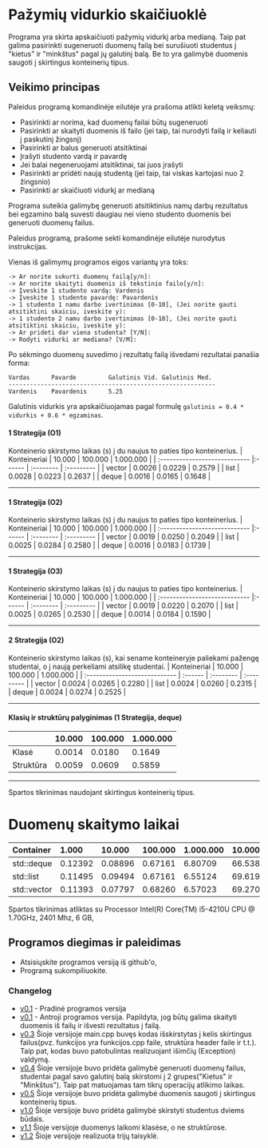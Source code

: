 # Pažymių vidurkio skaičiuoklė

Programa yra skirta apskaičiuoti pažymių vidurkį arba medianą. Taip pat galima pasirinkti sugeneruoti duomenų failą bei surušiuoti studentus į "kietus" ir "minkštus" pagal jų galutinį balą. Be to yra galimybė duomenis saugoti į skirtingus konteinerių tipus.

## Veikimo principas

Paleidus programą komandinėje eilutėje yra prašoma atlikti keletą veiksmų:

- Pasirinkti ar norima, kad duomenų failai būtų sugeneruoti
- Pasirinkti ar skaityti duomenis iš failo (jei taip, tai nurodyti failą ir keliauti į paskutinį žingsnį)
- Pasirinkti ar balus generuoti atsitiktinai
- Įrašyti studento vardą ir pavardę
- Jei balai negeneruojami atsitiktinai, tai juos įrašyti
- Pasirinkti ar pridėti naują studentą (jei taip, tai viskas kartojasi nuo 2 žingsnio)
- Pasirinkti ar skaičiuoti vidurkį ar medianą

Programa suteikia galimybę generuoti atsitiktinius namų darbų rezultatus bei egzamino balą suvesti daugiau nei vieno studento duomenis bei generuoti duomenų failus.

Paleidus programą, prašome sekti komandinėje eilutėje nurodytus instrukcijas.

Vienas iš galimymų programos eigos variantų yra toks:

```shell
-> Ar norite sukurti duomenų failą[y/n]:
-> Ar norite skaityti duomenis iš tekstinio failo[y/n]:
-> Įveskite 1 studento vardą: Vardenis
-> Įveskite 1 studento pavardę: Pavardenis
-> 1 studento 1 namu darbo ivertinimas [0-10], (Jei norite gauti atsitiktini skaiciu, iveskite y): 
-> 1 studento 2 namu darbo ivertinimas [0-10], (Jei norite gauti atsitiktini skaiciu, iveskite y):
-> Ar prideti dar viena studenta? [Y/N]: 
-> Rodyti vidurki ar mediana? [V/M]:
```

Po sėkmingo duomenų suvedimo į rezultatų failą išvedami rezultatai panašia forma:

```shell
Vardas      Pavarde         Galutinis Vid. Galutinis Med.
----------------------------------------------------------
Vardenis    Pavardenis      5.25
```

Galutinis vidurkis yra apskaičiuojamas pagal formulę `galutinis = 0.4 * vidurkis + 0.6 * egzaminas`.
#### 1 Strategija (O1)

Konteinerio skirstymo laikas (s) į du naujus to paties tipo konteinerius. 
| Konteineriai             |  10.000 | 100.000 | 1.000.000 |
| :---------------------------- |:------ | :-------- | :--------- | 
| vector  |  0.0026 | 0.0229   | 0.2579   |
| list  |  0.0028 | 0.0223   | 0.2637    |
| deque |  0.0016 | 0.0165   | 0.1648    | 

---

#### 1 Strategija (O2)

Konteinerio skirstymo laikas (s) į du naujus to paties tipo konteinerius. 
| Konteineriai             |  10.000 | 100.000 | 1.000.000 |
| :---------------------------- |:------ | :-------- | :--------- | 
| vector  |  0.0019 | 0.0250   | 0.2049   |
| list  |  0.0025 | 0.0284   | 0.2580    |
| deque |  0.0016 | 0.0183   | 0.1739    | 

---

#### 1 Strategija (O3)

Konteinerio skirstymo laikas (s) į du naujus to paties tipo konteinerius. 
| Konteineriai             |  10.000 | 100.000 | 1.000.000 |
| :---------------------------- |:------ | :-------- | :--------- | 
| vector  |  0.0019 | 0.0220   | 0.2070   |
| list  |  0.0025 | 0.0265   | 0.2530    |
| deque |  0.0014 | 0.0184   | 0.1590    | 

---

#### 2 Strategija (O2)

Konteinerio skirstymo laikas (s), kai sename konteineryje paliekami pažengę studentai, o į naują perkeliami atsilikę studentai.
| Konteineriai              | 10.000 | 100.000 | 1.000.000 |
| :---------------------------- | :------ | :-------- | :--------- | 
| vector  | 0.0024 | 0.0265   | 0.2280   |
| list  |  0.0024 | 0.0260   | 0.2315    |
| deque |  0.0024 | 0.0274   | 0.2525    | 

---

#### Klasių ir struktūrų palyginimas (1 Strategija, deque)

|             |  10.000 | 100.000 | 1.000.000 |
| :---------------------------- | :------ | :-------- | :--------- | 
| Klasė   | 0.0014 | 0.0180   | 0.1649   |
| Struktūra  | 0.0059 | 0.0609   | 0.5859    |

---

Spartos tikrinimas naudojant skirtingus konteinerių tipus.

# Duomenų skaitymo laikai
| Container   | 1.000   | 10.000  | 100.000   | 1.000.000  | 10.000.000 |
| :---------- | :------ | :------ | :-------- | :--------  | :--------  | 
| std::deque  | 0.12392 | 0.08896 | 0.67161   | 6.80709    | 66.5387    |
| std::list   | 0.11495 | 0.09494 | 0.67161   | 6.55124    | 69.6191    |
| std::vector | 0.11393 | 0.07797 | 0.68260   | 6.57023    | 69.2707    |

Spartos tikrinimas atliktas su Processor	Intel(R) Core(TM) i5-4210U CPU @ 1.70GHz, 2401 Mhz, 6 GB, 


## Programos diegimas ir paleidimas

- Atsisiųskite programos versiją iš github'o,
- Programą sukompiliuokite.


### Changelog

- [v0.1](https://github.com/PovilasRandis/2laboratorinis/releases/tag/v0.1) - Pradinė programos versija
- [v0.1](https://github.com/PovilasRandis/2laboratorinis/releases/tag/v0.2) - Antroji programos versija. Papildyta, jog būtų galima skaityti duomenis iš failų ir išvesti rezultatus į failą.
- [v0.3](https://github.com/PovilasRandis/2laboratorinis/releases/tag/v0.3) Šioje versijoje main.cpp buvęs kodas išskirstytas į kelis skirtingus failus(pvz. funkcijos yra funkcijos.cpp faile, struktūra header faile ir t.t.). Taip pat, kodas buvo patobulintas realizuojant išimčių (Exception) valdymą.
- [v0.4](https://github.com/PovilasRandis/2laboratorinis/releases/tag/v0.4) Šioje versijoje buvo pridėta galimybė generuoti duomenų failus, studentai pagal savo galutinį balą skirstomi į 2 grupes("Kietus" ir "Minkštus"). Taip pat matuojamas tam tikrų operacijų atlikimo laikas.
- [v0.5](https://github.com/PovilasRandis/2laboratorinis/releases/tag/v0.5) Šioje versijoje buvo pridėta galimybė duomenis saugoti į skirtingus konteinerių tipus.
- [v1.0](https://github.com/PovilasRandis/2laboratorinis/releases/tag/v1.0) Šioje versijoje buvo pridėta galimybė skirstyti studentus dviems būdais.
- [v1.1](https://github.com/PovilasRandis/2laboratorinis/releases/tag/v1.1) Šioje versijoje duomenys laikomi klasėse, o ne struktūrose.
- [v1.2](https://github.com/PovilasRandis/2.1-laboratorinis/releases/tag/v1.2) Šioje versijoje realizuota trijų taisyklė.

